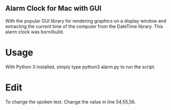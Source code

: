 ## Alarm Clock for Mac with GUI

With the popular GUI library for rendering graphics on a display window and extracting the current time of the computer from the DateTime library. This alarm clock was born/build.

# Usage

With Python 3 installed, simply type python3 alarm.py to run the script.

# Edit

To change the spoken text. Change the value in line 54,55,56.
